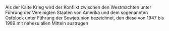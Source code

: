 Als der Kalte Krieg wird der Konflikt zwischen den Westmächten unter Führung der Vereinigten Staaten von Amerika und dem sogenannten Ostblock unter Führung der Sowjetunion bezeichnet, den diese von 1947 bis 1989 mit nahezu allen Mitteln austrugen